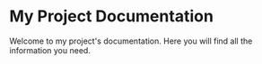# My Project Documentation

Welcome to my project's documentation. Here you will find all the information you need.

